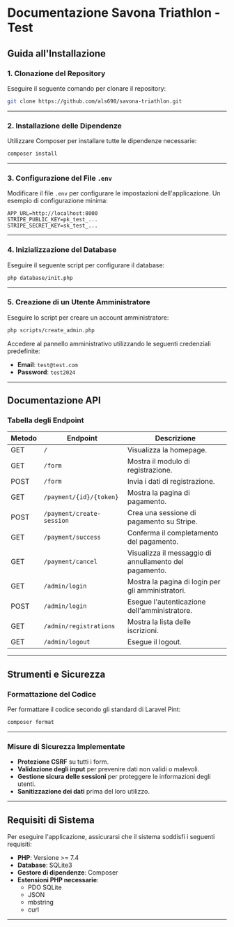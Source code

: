 # Documentazione Savona Triathlon - Test

## **Guida all'Installazione**

### **1. Clonazione del Repository**

Eseguire il seguente comando per clonare il repository:

```bash
git clone https://github.com/als698/savona-triathlon.git
```

---

### **2. Installazione delle Dipendenze**

Utilizzare Composer per installare tutte le dipendenze necessarie:

```bash
composer install
```

---

### **3. Configurazione del File `.env`**

Modificare il file `.env` per configurare le impostazioni dell'applicazione. Un esempio di configurazione minima:

```env
APP_URL=http://localhost:8000
STRIPE_PUBLIC_KEY=pk_test_...
STRIPE_SECRET_KEY=sk_test_...
```

---

### **4. Inizializzazione del Database**

Eseguire il seguente script per configurare il database:

```bash
php database/init.php
```

---

### **5. Creazione di un Utente Amministratore**

Eseguire lo script per creare un account amministratore:

```bash
php scripts/create_admin.php
```

Accedere al pannello amministrativo utilizzando le seguenti credenziali predefinite:

- **Email**: `test@test.com`
- **Password**: `test2024`

---

## **Documentazione API**

### **Tabella degli Endpoint**

| **Metodo** | **Endpoint**              | **Descrizione**                                        |
| ---------- | ------------------------- | ------------------------------------------------------ |
| GET        | `/`                       | Visualizza la homepage.                                |
| GET        | `/form`                   | Mostra il modulo di registrazione.                     |
| POST       | `/form`                   | Invia i dati di registrazione.                         |
| GET        | `/payment/{id}/{token}`   | Mostra la pagina di pagamento.                         |
| POST       | `/payment/create-session` | Crea una sessione di pagamento su Stripe.              |
| GET        | `/payment/success`        | Conferma il completamento del pagamento.               |
| GET        | `/payment/cancel`         | Visualizza il messaggio di annullamento del pagamento. |
| GET        | `/admin/login`            | Mostra la pagina di login per gli amministratori.      |
| POST       | `/admin/login`            | Esegue l'autenticazione dell'amministratore.           |
| GET        | `/admin/registrations`    | Mostra la lista delle iscrizioni.                      |
| GET        | `/admin/logout`           | Esegue il logout.                                      |

---

## **Strumenti e Sicurezza**

### **Formattazione del Codice**

Per formattare il codice secondo gli standard di Laravel Pint:

```bash
composer format
```

---

### **Misure di Sicurezza Implementate**

- **Protezione CSRF** su tutti i form.
- **Validazione degli input** per prevenire dati non validi o malevoli.
- **Gestione sicura delle sessioni** per proteggere le informazioni degli utenti.
- **Sanitizzazione dei dati** prima del loro utilizzo.

---

## **Requisiti di Sistema**

Per eseguire l'applicazione, assicurarsi che il sistema soddisfi i seguenti requisiti:

- **PHP**: Versione >= 7.4
- **Database**: SQLite3
- **Gestore di dipendenze**: Composer
- **Estensioni PHP necessarie**:
  - PDO SQLite
  - JSON
  - mbstring
  - curl

---
